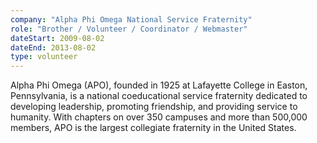 ```yaml
---
company: "Alpha Phi Omega National Service Fraternity"
role: "Brother / Volunteer / Coordinator / Webmaster"
dateStart: 2009-08-02
dateEnd: 2013-08-02
type: volunteer
---
```


Alpha Phi Omega (APO), founded in 1925 at Lafayette College in Easton, Pennsylvania, is a national coeducational service fraternity dedicated to developing leadership, promoting friendship, and providing service to humanity. With chapters on over 350 campuses and more than 500,000 members, APO is the largest collegiate fraternity in the United States. 